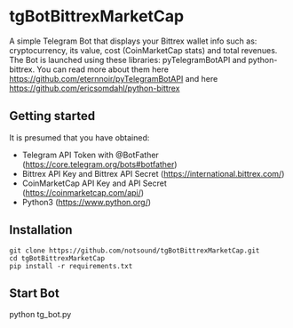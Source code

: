 # tgBotBittrexMarketCap
A simple Telegram Bot that displays your Bittrex wallet info such as: cryptocurrency, its value, cost (CoinMarketCap stats) and total revenues. 
The Bot is launched using these libraries: pyTelegramBotAPI and python-bittrex. You can read more about them here https://github.com/eternnoir/pyTelegramBotAPI and here https://github.com/ericsomdahl/python-bittrex

## Getting started
It is presumed that you have obtained:
- Telegram API Token with @BotFather (https://core.telegram.org/bots#botfather)
- Bittrex API Key and Bittrex API Secret (https://international.bittrex.com/)
- CoinMarketCap API Key and API Secret (https://coinmarketcap.com/api/)
- Python3 (https://www.python.org/)

## Installation
```
git clone https://github.com/notsound/tgBotBittrexMarketCap.git
cd tgBotBittrexMarketCap
pip install -r requirements.txt
```

## Start Bot
python tg_bot.py
